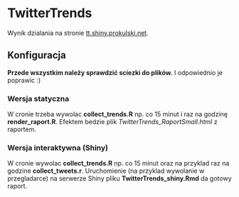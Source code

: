 # TwitterTrends

Wynik dzialania na stronie [tt.shiny.prokulski.net](http://tt.shiny.prokulski.net).


## Konfiguracja

**Przede wszystkim należy sprawdzić sciezki do plików.** I odpowiednio je poprawic :)


### Wersja statyczna

W cronie trzeba wywolac **collect_trends.R** np. co 15 minut i raz na godzinę **render_raport.R**. Efektem bedzie plik *TwitterTrends_RaportSmall.html* z raportem.

### Wersja interaktywna (Shiny)

W cronie wywolac **collect_trends.R** np. co 15 minut oraz na przyklad raz na godzine **collect_tweets.r**. Uruchomienie (na przyklad wywolanie w przegladarce) na serwerze Shiny pliku **TwitterTrends_shiny.Rmd** da gotowy raport.

